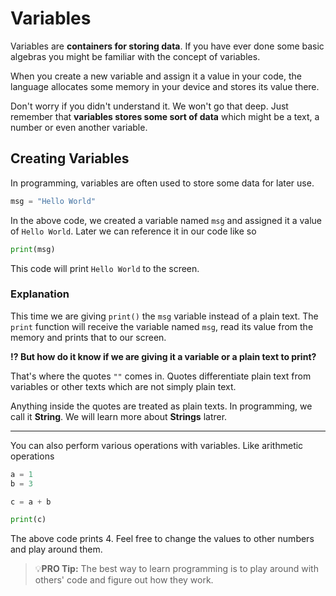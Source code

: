 # Variables

Variables are **containers for storing data**. If you have ever done some basic algebras you might be familiar with the concept of variables.

When you create a new variable and assign it a value in your code, the language allocates some memory in your device and stores its value there.

Don't worry if you didn't understand it. We won't go that deep. Just remember that **variables stores some sort of data** which might be a text, a number or even another variable.


## Creating Variables

In programming, variables are often used to store some data for later use.

```python
msg = "Hello World"
```
In the above code, we created a variable named `msg` and assigned it a value of `Hello World`. Later we can reference it in our code like so
```python
print(msg)
```
This code will print `Hello World` to the screen.

### Explanation

This time we are giving `print()` the `msg` variable instead of a plain text. The `print` function will receive the variable named `msg`, read its value from the memory and prints that to our screen.

**⁉️ But how do it know if we are giving it a variable or a plain text to print?**

That's where the quotes `""` comes in. Quotes differentiate plain text from variables or other texts which are not simply plain text.

Anything inside the quotes are treated as plain texts. In programming, we call it **String**. We will learn more about **Strings** latrer.

---


You can also perform various operations with variables. Like arithmetic operations
```python
a = 1
b = 3

c = a + b

print(c)
```
The above code prints 4. Feel free to change the values to other numbers and play around them.

>💡**PRO Tip:** The best way to learn programming is to play around with others' code and figure out how they work.

